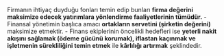  Firmanın ihtiyaç duyduğu fonları temin edip bunları **firma değerini maksimize edecek yatırımlara yönlendirme faaliyetlerinin tümüdür.**
	- Finansal yönetimin başlıca amacı **ortakların servetini (şirketin değerini)** maksimize etmektir.
	- Finans ekiplerinin öncelikli hedefleri ise **yeterli nakit akışını sağlamak (ödeme gücünü korumak), iflastan kaçınmak ve işletmenin sürekliliğini temin etmek** ile **kârlılığı artırmak** şeklindedir.